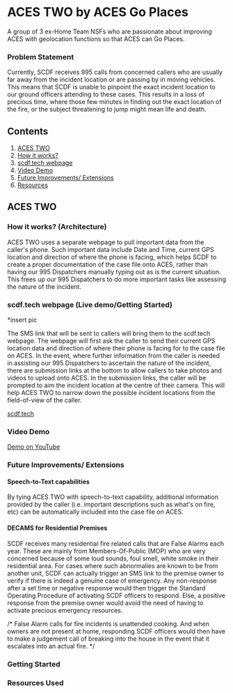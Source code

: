 # ACES TWO by ACES Go Places
A group of 3 ex-Home Team NSFs who are passionate about improving ACES with geolocation functions so that ACES can Go Places.

### Problem Statement
Currently, SCDF receives 995 calls from concerned callers who are usually far away from the incident location or are passing by in moving vehicles. 
This means that SCDF is unable to pinpoint the exact incident location to our ground officers attending to these cases. 
This results in a loss of precious time, where those few minutes in finding out the exact location of the fire, or the subject threatening to jump might mean life and death. 

## Contents
1. [ACES TWO](#ACES-TWO)
1. [How it works?](#How-it-works?)
1. [scdf.tech webpage](#scdf.tech)
1. [Video Demo](#video-demo)
1. [Future Improvements/ Extensions](#future-improvements)
1. [Resources](#resources)

## ACES TWO
### How it works? (Architecture)
ACES TWO uses a separate webpage to pull important data from the caller's phone.
Such important data include Date and Time, current GPS location and direction of where the phone is facing, which helps SCDF to create a proper documentation of the case file onto ACES, rather than having our 995 Dispatchers manually typing out as is the current situation. This frees up our 995 Dispatchers to do more important tasks like assessing the nature of the incident. 

### scdf.tech webpage (Live demo/Getting Started)
*insert pic


The SMS link that will be sent to callers will bring them to the scdf.tech webpage. The webpage will first ask the caller to send their current GPS location data and direction of where their phone is facing for to the case file on ACES. In the event, where further information from the caller is needed in assisting our 995 Dispatchers to ascertain the nature of the incident, there are submission links at the bottom to allow callers to take photos and videos to upload onto ACES. In the submission links, the caller will be prompted to aim the incident location at the centre of their camera. This will help ACES TWO to narrow down the possible incident locations from the field-of-view of the caller.

[scdf.tech](https://scdf.tech)

### Video Demo
[Demo on YouTube](https://youtube.com)

### Future Improvements/ Extensions
#### Speech-to-Text capabilities
By tying ACES TWO with speech-to-text capability, additional information provided by the caller (i.e. important descriptions such as what's on fire, etc) can be automatically included into the case file on ACES.

#### DECAMS for Residential Premises
SCDF receives many residential fire related calls that are False Alarms each year. These are mainly from Members-Of-Public (MOP) who are very concerned because of some loud sounds, foul smell, white smoke in their residential area. 
For cases where such abnormalies are known to be from another unit, SCDF can actually trigger an SMS link to the premise owner to verify if there is indeed a genuine case of emergency.
Any non-response after a set time or negative response would then trigger the Standard Operating Procedure of activating SCDF officers to respond. 
Else, a positive response from the premise owner would avoid the need of having to activate precious emergency resources.

/* False Alarm calls for fire incidents is unattended cooking. And when owners are not present at home, responding SCDF officers would then have to make a judgement call of breaking into the house in the event that it escalates into an actual fire. */

### Getting Started

### Resources Used
